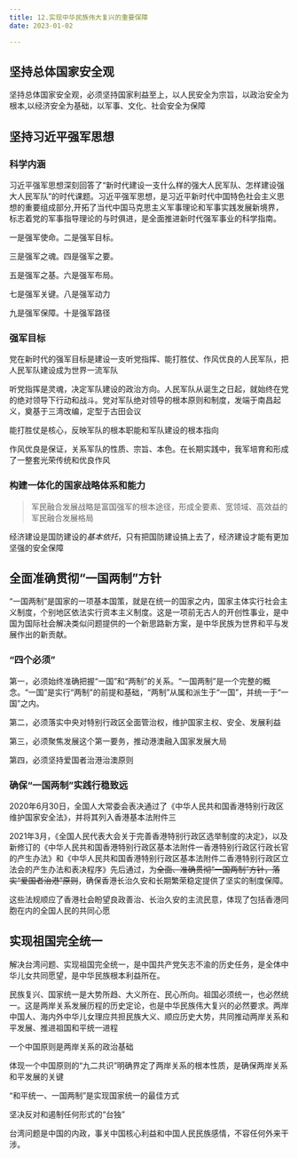 ```yaml
---
title: 12.实现中华民族伟大复兴的重要保障
date: 2023-01-02

---
```


## 坚持总体国家安全观 <Badge text="了解" type="tip" />

坚持总体国家安全观，必须坚持国家利益至上，以人民安全为宗旨，以政治安全为根本,以经济安全为基础，以军事、文化、社会安全为保障

## 坚持习近平强军思想 <Badge text="选择题" type="tip" />

### 科学内涵

习近平强军思想深刻回答了“新时代建设一支什么样的强大人民军队、怎样建设强大人民军队”的时代课题。习近平强军思想，是习近平新时代中国特色社会主义思想的重要组成部分,开拓了当代中国马克思主义军事理论和军事实践发展新境界，标志着党的军事指导理论的与时俱进，是全面推进新时代强军事业的科学指南。

一是强军使命。二是强军目标。

三是强军之魂。四是强军之要。

五是强军之基。六是强军布局。

七是强军关键。八是强军动力

九是强军保障。十是强军路径

### 强军目标

党在新时代的强军目标是建设一支听党指挥、能打胜仗、作风优良的人民军队，把人民军队建设成为世界一流军队

听党指挥是灵魂，决定军队建设的政治方向。人民军队从诞生之日起，就始终在党的绝对领导下行动和战斗。党对军队绝对领导的根本原则和制度，发端于南昌起义，奠基于三湾改编，定型于古田会议

能打胜仗是核心，反映军队的根本职能和军队建设的根本指向

作风优良是保证，关系军队的性质、宗旨、本色。在长期实践中，我军培育和形成了一整套光荣传统和优良作风

### 构建一体化的国家战略体系和能力

> 军民融合发展战略是富国强军的根本途径，形成全要素、宽领域、高效益的军民融合发展格局

经济建设是国防建设的*基本依托*，只有把国防建设搞上去了，经济建设才能有更加坚强的安全保障

## 全面准确贯彻“一国两制”方针 <Badge text="选择题" type="tip" />

“一国两制”是国家的一项基本国策，就是在统一的国家之内，国家主体实行社会主义制度，个别地区依法实行资本主义制度。这是一项前无古人的开创性事业，是中国为国际社会解决类似问题提供的一个新思路新方案，是中华民族为世界和平与发展作出的新贡献。

### “四个必须”

第一，必须始终准确把握“一国”和“两制”的关系。“一国两制”是一个完整的概念。“一国”是实行“两制"的前提和基础，“两制”从属和派生于“一国”，并统一于“一国”之内。

第二，必须落实中央对特别行政区全面管治权，维护国家主权、安全、发展利益

第三，必须聚焦发展这个第一要务，推动港澳融入国家发展大局

第四，必须坚持爱国者治港治澳原则

### 确保“一国两制”实践行稳致远

2020年6月30日，全国人大常委会表决通过了《中华人民共和国香港特别行政区维护国家安全法》，并将其列入香港基本法附件三

2021年3月，《全国人民代表大会关于完善香港特别行政区选举制度的决定》，以及新修订的《中华人民共和国香港特别行政区基本法附件一香港特别行政区行政长官的产生办法》和《中华人民共和国香港特别行政区基本法附件二香港特别行政区立法会的产生办法和表决程序》先后通过，为~~全面、准确贯彻“一国两制”方针，落实“爱国者治港”原则~~，确保香港长治久安和长期繁荣稳定提供了坚实的制度保障。

这些法规顺应了香港社会盼望良政善治、长治久安的主流民意，体现了包括香港同胞在内的全国人民的共同心愿

## 实现祖国完全统一 <Badge text="选择题" type="tip" />

解决台湾问题、实现祖国完全统一，是中国共产党矢志不渝的历史任务，是全体中华儿女共同愿望，是中华民族根本利益所在。

民族复兴、国家统一是大势所趋、大义所在、民心所向。祖国必须统一，也必然统一。这是两岸关系发展历程的历史定论，也是中华民族伟大复兴的必然要求。两岸中国人、海内外中华儿女理应共担民族大义、顺应历史大势，共同推动两岸关系和平发展、推进祖国和平统一进程

一个中国原则是两岸关系的政治基础

体现一个中国原则的“九二共识”明确界定了两岸关系的根本性质，是确保两岸关系和平发展的关键

“和平统一、一国两制”是实现国家统一的最佳方式

坚决反对和遏制任何形式的“台独”

台湾问题是中国的内政，事关中国核心利益和中国人民民族感情，不容任何外来干涉。